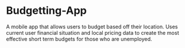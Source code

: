 # Budgetting-App
A mobile app that allows users to budget based off their location. Uses current user financial situation and local pricing data to create the most effective short term budgets for those who are unemployed.
